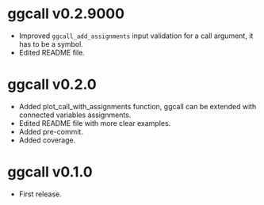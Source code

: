 # ggcall v0.2.9000

* Improved `ggcall_add_assignments` input validation for a call argument, it has to be a symbol.
* Edited README file.

# ggcall v0.2.0

* Added plot_call_with_assignments function, ggcall can be extended with connected variables assignments.
* Edited README file with more clear examples.
* Added pre-commit.
* Added coverage.

# ggcall v0.1.0

* First release.
